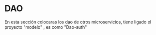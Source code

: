 # DAO
En esta sección colocaras los dao de otros microservicios, tiene ligado el proyecto "modelo" , es como "Dao-auth"
